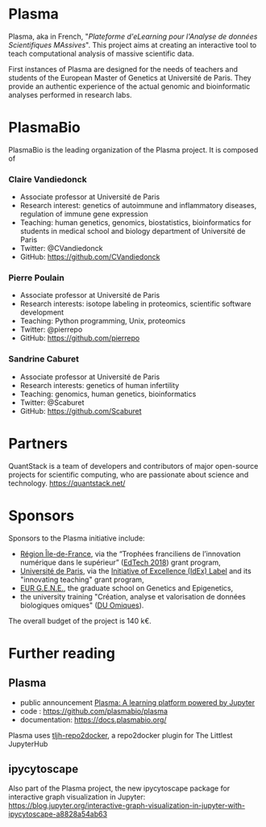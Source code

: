 # Plasma 

Plasma, aka in French, "*Plateforme d'eLearning pour l'Analyse de données Scientifiques MAssives*". This project aims at creating an interactive tool to teach computational analysis of massive scientific data.

First instances of Plasma are designed for the needs of teachers and students of the European Master of Genetics at Université de Paris. They provide an authentic experience of the actual genomic and bioinformatic analyses performed in research labs.

# PlasmaBio
PlasmaBio is the leading organization of the Plasma project. It is composed of

### Claire Vandiedonck

- Associate professor at Université de Paris
- Research interest: genetics of autoimmune and inflammatory diseases, regulation of immune gene expression
- Teaching: human genetics, genomics, biostatistics, bioinformatics for students in medical school and biology department of Université de Paris
- Twitter: @CVandiedonck
- GitHub: https://github.com/CVandiedonck

### Pierre Poulain
- Associate professor at Université de Paris
- Research interests: isotope labeling in proteomics, scientific software development
- Teaching: Python programming, Unix, proteomics
- Twitter: @pierrepo
- GitHub: https://github.com/pierrepo

### Sandrine Caburet
- Associate professor at Université de Paris
- Research interests: genetics of human infertility
- Teaching: genomics, human genetics, bioinformatics
- Twitter: @Scaburet
- GitHub: https://github.com/Scaburet


# Partners

QuantStack is a team of developers and contributors of major open-source projects for scientific computing, who are passionate about science and technology.
https://quantstack.net/



# Sponsors

Sponsors to the Plasma initiative include:
- [Région Île-de-France](https://twitter.com/iledefrance), via the “Trophées franciliens de l’innovation numérique dans le supérieur” ([EdTech 2018](https://www.iledefrance.fr/trophees-franciliens-de-linnovation-numerique-dans-le-superieur-les-laureats-2018)) grant program,
- [Université de Paris](https://u-paris.fr/en/), via the [Initiative of Excellence (IdEx) Label](https://u-paris.fr/en/the-initiative-of-excellence-idex-label/) and its "innovating teaching" grant program,
- [EUR G.E.N.E.](https://twitter.com/EURGENEPARIS), the graduate school on Genetics and Epigenetics,
- the university training "Création, analyse et valorisation de données biologiques omiques" ([DU Omiques](https://omics-school.net/)).

The overall budget of the project is 140 k€.


# Further reading

## Plasma
- public announcement [Plasma: A learning platform powered by Jupyter](https://blog.jupyter.org/plasma-a-learning-platform-powered-by-jupyter-1b850fcd8624)
- code : https://github.com/plasmabio/plasma 
- documentation: https://docs.plasmabio.org/

Plasma uses [tljh-repo2docker](https://github.com/plasmabio/tljh-repo2docker), a repo2docker plugin for The Littlest JupyterHub


## ipycytoscape

Also part of the Plasma project, the new ipycytoscape package for interactive graph visualization in Jupyter: https://blog.jupyter.org/interactive-graph-visualization-in-jupyter-with-ipycytoscape-a8828a54ab63


